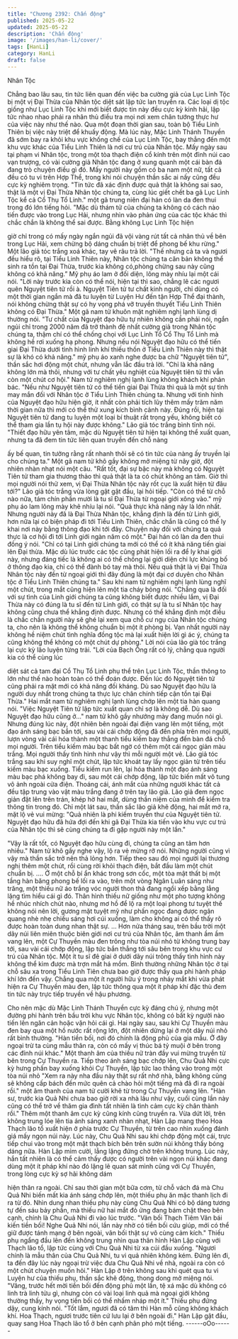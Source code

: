 ```yaml
---
title: "Chương 2392: Chấn động"
published: 2025-05-22
updated: 2025-05-22
description: 'Chấn động'
image: '/images/han-li/cover/'
tags: [HanLi]
category: HanLi
draft: false
---
```


Nhân Tộc

Chẳng bao lâu sau, tin tức liên quan đến việc ba cường giả của
Lục Linh Tộc bị một vị Đại Thừa của Nhân tộc diệt sát lập tức lan
truyền ra.
Các loại dị tộc giống như Lục Linh Tộc khi mới biết được tin này
đều cực kỳ kinh hãi, lập tức nhao nhao phái ra nhân thủ điều tra
mọi nơi xem chân tướng thực hư của việc này như thế nào.
Qua một đoạn thời gian sau, toàn bộ Tiểu Linh Thiên bị việc này
triệt để khuấy động.
Mà lúc này, Mặc Linh Thánh Thuyền đã sớm bay ra khỏi khu vực
khống chế của Lục Linh Tộc, bay thẳng đến một khu vực khác
của Tiểu Linh Thiên là nơi cư trú của Nhân tộc.
Mấy ngày sau tại phạm vi Nhân tộc, trong một tòa thạch điện cổ
kính trên một đỉnh núi cao vạn trượng, có vài cường giả Nhân tộc
đang ở xung quanh một cái bàn đá đang trò chuyện điều gì đó.
Mấy người này gồm có ba nam một nữ, tất cả đều có tu vi trên
Hợp Thể, trong khi nói chuyện thần sắc ai nấy cũng đều cực kỳ
nghiêm trọng.
"Tin tức đã xác định được quả thật là không sai sao, thật là một vị
Đại Thừa Nhân tộc chúng ta, cùng lúc giết chết ba gã Lục Linh
Tộc kể cả Cổ Thụ Tổ Linh." một gã trung niên đại hán có làn da
đen thui trong đó lớn tiếng hỏi.
"Mặc dù thám tử của chúng ta không có cách nào tiến được vào
trong Lục Hải, nhưng nhìn vào phản ứng của các tộc khác thì
chắc chắn là không thể sai được. Bằng không Lục Linh Tộc hiện

giờ chỉ trong có mấy ngày ngắn ngủi đã vội vàng rút tất cả nhân
thủ về bên trong Lục Hải, xem chừng bộ dáng chuẩn bị triệt để
phong bế khu rừng." Một lão giả tóc trắng xoá khác, tay vê râu trả
lời.
"Thế nhưng cả ta và ngươi đều hiểu rõ, tại Tiểu Linh Thiên này,
Nhân tộc chúng ta căn bản không thể sinh ra tồn tại Đại Thừa,
trước kia không có,phòng chừng sau này cũng không có khả
năng.” Mỹ phụ áo lam ở đối diện, lông mày nhíu lại một cái nói.
"Lời này trước kia còn có thể nói, hiện tại thì sao, chẳng lẽ các
ngươi quên Nguyệt tiên tử rồi à. Nguyệt Tiên tử tư chất kinh
người, chỉ dùng có một thời gian ngắn mà đã tu luyện từ Luyện
Hư đến tận Hợp Thể đại thành, nói không chừng thật sự có hy
vọng phá vỡ truyền thuyết Tiểu Linh Thiên không có Đại Thừa."
Một gã nam tử khuôn mặt nghiêm nghị lạnh lùng dị thường nói.
"Tư chất của Nguyệt đạo hữu tự nhiên không cần phải nói, ngắn
ngủi chỉ trong 2000 năm đã trở thành đệ nhất cường giả trong
Nhân tộc chúng ta, thậm chí có thể chống chọi với Lục Linh Tổ Cổ
Thụ Tổ Linh mà không hề rơi xuống hạ phong. Nhưng nếu nói
Nguyệt đạo hữu có thể tiến giai Đại Thừa dưới tình hình linh khí
thiếu thốn ở Tiểu Linh Thiên này thì thật sự là khó có khả năng."
mỹ phụ áo xanh nghe được ba chữ "Nguyệt tiên tử", thần sắc hơi
động một chút, nhưng vẫn lắc đầu trả lời.
"Chỉ là khả năng không lớn mà thôi, nhưng với tư chất yêu nghiệt
của Nguyệt tiên tử thì vẫn còn một chút cơ hội." Nam tử nghiêm
nghị lạnh lùng không khách khí phản bác.
"Nếu như Nguyệt tiên tử có thể tiến giai Đại Thừa thì quả là một
sự tình may mắn đối với Nhân tộc ở Tiểu Linh Thiên chúng ta.
Nhưng với tình hình của Nguyệt đạo hữu hiện giờ, ít nhất còn
phải tích lũy thêm mấy trăm năm thời gian nữa thì mới có thể thử
xung kích bình cảnh này. Đúng rồi, hiện tại Nguyệt tiên tử đang tu
luyện một loại bí thuật rất trọng yếu, không biết có thể tham gia
lần tụ hội này được không." Lão giả tóc trắng bình tĩnh nói.
"Thiết đạo hữu yên tâm, mặc dù Nguyệt tiên tử hiện tại không thể
xuất quan, nhưng ta đã đem tin tức liên quan truyền đến chỗ nàng

ấy bế quan, tin tưởng rằng rất nhanh thôi sẽ có tin tức của nàng
ấy truyền lại cho chúng ta." Một gã nam tử khô gầy không mở
miệng từ nãy giờ, đột nhiên nhàn nhạt nói một câu.
"Rất tốt, đại sự bậc này mà không có Nguyệt Tiên tử tham gia
thương thảo thì quả thật là ta có chút không an tâm. Giờ thì mọi
người nói thử xem, vị Đại Thừa Nhân tộc này rốt cục là xuất hiện
từ đâu tới?" Lão giả tóc trắng vừa lòng gật gật đầu, lại hỏi tiếp.
"Còn có thể từ chỗ nào nữa, tám chín phần mười là tu sĩ Đại
Thừa từ ngoại giới xông vào." mỹ phụ áo lam lông mày khẽ nhíu
lại nói.
"Quả thực khả năng này là lớn nhất. Nhưng người này đã là Đại
Thừa Nhân tộc, khẳng định là đến từ Linh giới, hơn nữa lại có
biện pháp đi tới Tiểu Linh Thiên, chắc chắn là cũng có thể ly khai
nơi này bằng thông đạo khi tới đây. Chuyện này đối với chúng ta
quả thực là cơ hội đi tới Linh giới ngàn năm có một." Đại hán có
làn da đen thui đồng ý nói.
"Chỉ có tại Linh giới chúng ta mới có thể có ít khả năng tiến giai
lên Đại thừa. Mặc dù lúc trước các tộc cũng phát hiện lối ra để ly
khai giới này, nhưng đáng tiếc là không ai có thể chống lại giới
diện chi lực khủng bố ở thông đạo kia, chỉ có thể đành bó tay mà
thôi. Nếu quả thật là vị Đại Thừa Nhân tộc này đến từ ngoại giới
thì đây đúng là một đại cơ duyên cho Nhân tộc ở Tiểu Linh Thiên
chúng ta." Sau khi nam tử nghiêm nghị lạnh lùng nghĩ một chút,
trong mắt cũng hiện lên một tia cháy bỏng nói.
"Chẳng qua là đối với sự tình của Linh giới chúng ta cũng không
biết được nhiều lắm, vị Đại Thừa này có đúng là tu sĩ đến từ Linh
giới, có thật sự là tu sĩ Nhân tộc hay không cũng chưa thể khẳng
định được. Nhưng có thể khẳng định một điều là chắc chắn người
này sẽ ghé lại xem qua chỗ cư ngụ của Nhân tộc chúng ta, cho
nên là không thể không chuẩn bị một ít phòng bị. Vạn nhất người
này không hề niệm chút tình nghĩa đồng tộc mà lại xuất hiện lời gì
ác ý, chúng ta cũng không thể không có một chút dự phòng." Lời
nói của lão già tóc trắng lại cực kỳ lão luyện từng trải.
"Lời của Bạch Ông rất có lý, chẳng qua người kia có thể cùng lúc

diệt sát cả tam đại Cổ Thụ Tổ Linh phụ thể trên Lục Linh Tộc,
thần thông to lớn như thế nào hoàn toàn có thể đoán được. Đến
lúc đó Nguyệt tiên tử cũng phải ra mặt mới có khả năng đối
kháng. Dù sao Nguyệt đạo hữu là người duy nhất trong chúng ta
thực lực chân chính tiếp cận tồn tại Đại Thừa." Hai mắt nam tử
nghiêm nghị lạnh lùng chớp lên một tia hàn quang nói.
"Việc Nguyệt Tiên tử lập tức xuất quan chỉ sợ là không dễ. Dù sao
Nguyệt đạo hữu cũng ở..." nam tử khô gầy nhướng mày đang
muốn nói gì.
Nhưng đúng lúc này, đột nhiên bên ngoài đại điện vang lên một
tiếng, một đạo ánh sáng bạc bắn tới, sau vài cái chớp động đã
đến phía trên mọi người, lượn vòng vài cái hóa thành một thanh
tiểu kiếm bay thẳng đến bàn đá chỗ mọi người.
Trên tiểu kiếm màu bạc bất ngờ có thêm một cái ngọc giản màu
trắng.
Mọi người thấy tình hình như vậy thì mỗi người một vẻ.
Lão giả tóc trắng sau khi suy nghĩ một chút, lập tức khoát tay lấy
ngọc giản từ trên tiểu kiếm màu bạc xuống.
Tiểu kiếm run lên, lại hóa thành một đạo ánh sáng màu bạc phá
không bay đi, sau một cái chớp động, lập tức biến mất vô tung vô
ảnh ngoài cửa điện.
Thoáng cái, ánh mắt của những người khác tất cả đều tập trung
vào vật màu trắng đang ở trên tay lão giả.
Lão giả đem ngọc giản đặt lên trên trán, khép hờ hai mắt, dùng
thần niệm của mình để kiểm tra thông tin trong đó.
Chỉ một lát sau, thần sắc lão giả khẽ động, hai mắt mở ra, mặt lộ
vẻ vui mừng:
"Quả nhiên là phi kiếm truyền thư của Nguyệt tiên tử. Nguyệt đạo
hữu đã hứa đợi đến khi gã Đại Thừa kia tiến vào khu vực cư trú
của Nhân tộc thì sẽ cùng chúng ta đi gặp người này một lần."

"Vậy là rất tốt, có Nguyệt đạo hữu cùng đi, chúng ta cũng an tâm
hơn nhiều." Nam tử khô gầy nghe vậy, lộ ra vẻ mừng rỡ nói.
Những người cũng vì vậy mà thần sắc trở nên thả lỏng hơn.
Tiếp theo sau đó mọi người lại thương nghị thêm một chút, rồi
cùng rời khỏi thạch điện, bắt đầu làm một chút chuẩn bị.
….
Ở một chỗ bí ẩn khác trong sơn cốc, một tòa mật thất bị một tầng
hàn băng phong bế lối ra vào, trên một vòng Ngân Luân sáng như
trăng, một thiếu nữ áo trắng vóc người thon thả đang ngồi xếp
bằng lẳng lặng tìm hiểu cái gì đó.
Thân hình thiếu nữ giống như một pho tượng không hề nhúc
nhích chút nào, nhưng mơ hồ để lộ ra một loại phong tư tuyệt thế
không nói nên lời, gương mặt tuyệt mỹ như phấn ngọc đang được
ngân quang nhè nhẹ chiếu sáng hơi cúi xuống, làm cho không ai
có thể thấy rõ được hoàn toàn dung nhan thật sự.
…
Hơn nửa tháng sau, trên bầu trời một dãy núi liên miên thuộc biên
giới nơi cư trú của Nhân tộc, âm thanh ầm ầm vang lên, một Cự
Thuyền màu đen trông như tòa núi nhỏ từ không trung bay tới,
sau vài cái chớp động, lập tức bắn thẳng tới sâu bên trong khu
vực cư trú của Nhân tộc.
Một ít tu sĩ đê giai ở dưới dãy núi trông thấy tình hình này không
thể kìm được mà trợn mắt há mồm.
Bình thường những Nhân tộc ở tại chỗ sâu xa trong Tiểu Linh
Tiên chưa bao giờ được thấy qua phi hành pháp khí lớn đến vậy.
Chẳng qua một ít người hữu ý trong nháy mắt khi vừa phát hiện
ra Cự Thuyền màu đen, lập tức thông qua một ít pháp khí đặc thù
đem tin tức này trực tiếp truyền về hậu phương.

Cho nên mặc dù Mặc Linh Thánh Thuyền cực kỳ đáng chú ý,
nhưng một đường phi hành trên bầu trời khu vực Nhân tộc, không
có bất kỳ người nào tiến lên ngăn cản hoặc vặn hỏi cái gì.
Hai ngày sau, sau khi Cự Thuyền màu đen bay qua một hồ nước
rất rộng lớn, đột nhiên dừng lại ở một dãy núi nhỏ rất bình
thường.
"Hàn tiền bối, nơi đó chính là động phủ của gia mẫu. Ở đây ngoại
trừ ta cùng mẫu thân ra, còn có mấy vị thúc bá tỷ muội ở bên
trong các đỉnh núi khác." Một thanh âm của thiếu nữ tràn đầy vui
mừng truyền từ bên trong Cự Thuyền ra.
Tiếp theo ánh sáng bạc chớp lên, Chu Quả Nhi cực kỳ hưng phấn
bay xuống khỏi Cự Thuyền, lập tức lao thẳng vảo trong một tòa
núi nhỏ
"Xem ra này nha đầu này thật sự rất nhớ nhà, bằng không cũng
sẽ không cấp bách đến mức quên cả chào hỏi một tiếng mà đã đi
ra ngoài rồi." một âm thanh của nam tử cười khẽ từ trong Cự
Thuyền vang lên.
"Hàn sư, trước kia Quả Nhi chưa bao giờ rời xa nhà lâu như vậy,
cuối cùng lần này cũng có thể trở về thăm gia đình tất nhiên là
tình cảm cực kỳ chân thành rồi." Thêm một thanh âm cực kỳ cũng
kính cũng truyền ra.
Vừa dứt lời, trên không trung lóe lên tia ánh sáng xanh nhàn nhạt,
Hàn Lập mang theo Hoa Thạch lão tổ xuất hiện ở phía trước Cự
Thuyền, từ trên cao nhìn xuống đánh giá mấy ngọn núi này.
Lúc này, Chu Quả Nhi sau khi chớp động một cái, trực tiếp chui
vào trong một mặt thạch bích bên trên sườn núi không thấy bóng
dáng nữa.
Hàn Lập mỉm cười, lẳng lặng đứng chờ trên không trung.
Lúc này, hắn tất nhiên là có thể cảm thấy được có người trên vài
ngọn núi khác đang dùng một ít pháp khí nào đó lặng lẽ quan sát
mình cũng với Cự Thuyền, trong lòng cực kỳ sợ hãi không dám

hiện thân ra ngoài.
Chỉ sau thời gian một bữa cơm, từ chỗ vách đá mà Chu Quả Nhi
biến mất kia ánh sáng chớp lên, một thiếu phụ ăn mặc thanh lịch
đi ra từ đó.
Nhìn dung nhan thiếu phụ này cùng Chu Quả Nhi có bộ dáng
tương tự đến sáu bảy phần, mà thiếu nữ hai mắt đỏ ửng đang
bám chặt theo bên cạnh, chính là Chu Quả Nhi đi vào lúc trước.
"Vãn bối Thạch Tiêm Vân bái kiến tiền bối! Nghe Quả Nhi nói, lần
này nhờ có tiền bối cứu giúp, mới có thể giữ được tánh mạng ở
bên ngoài, vãn bối thật sự vô cùng cảm kích." Thiếu phụ ngẩng
đầu lên đến không trung nhìn qua thân hình Hàn Lập cùng với
Thạch lão tổ, lập tức cùng với Chu Quả Nhi từ xa cúi đầu xuống.
"Ngươi chính là mẫu thân của Chu Quả Nhi, tu vi quả nhiên
không kém. Đứng lên đi, ta đến đây lúc này ngoại trừ việc đưa
Chu Quả Nhi về nhà, ngoài ra còn có một chút chuyện muốn hỏi."
Hàn Lập ở trên không sau khi quét qua tu vi Luyện hư của thiếu
phụ, thần sắc khẽ động, thong dong mở miệng nói.
"Vâng, trước hết mời tiền bối đến động phủ một lần, tệ xá mặc dù
không có linh trà linh tửu gì, nhưng còn có vài loại linh quả mà
ngoại giới không thường thấy, hy vọng tiền bối có thể nhấm nháp
một ít." Thiếu phụ đứng dậy, cung kính nói.
"Tốt lắm, ngươi đã có tâm thì Hàn mỗ cũng không khách khí. Hoa
Thạch, ngươi trước tiên cứ lưu lại ở bên ngoài đi." Hàn Lập gật
đầu, quay sang Hoa Thạch lão tổ ở bên cạnh phân phó một tiếng.
------oOo------
